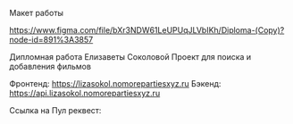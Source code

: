 Макет работы 

https://www.figma.com/file/bXr3NDW61LeUPUqJLVbIKh/Diploma-(Copy)?node-id=891%3A3857

Дипломная работа Елизаветы Соколовой Проект для поиска и добавления фильмов

Фронтенд: https://lizasokol.nomorepartiesxyz.ru Бэкенд: https://api.lizasokol.nomorepartiesxyz.ru

Ссылка на Пул реквест:
